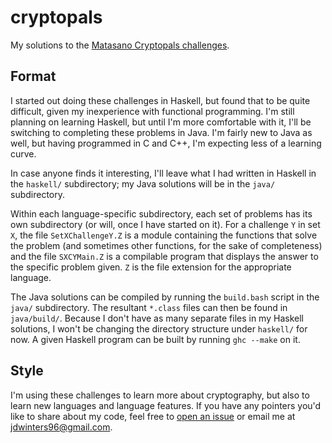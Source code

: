 # cryptopals

My solutions to the [Matasano Cryptopals challenges](https://cryptopals.com/).

## Format

I started out doing these challenges in Haskell, but found that to be quite
difficult, given my inexperience with functional programming. I'm still
planning on learning Haskell, but until I'm more comfortable with it, I'll be
switching to completing these problems in Java. I'm fairly new to Java as well,
but having programmed in C and C++, I'm expecting less of a learning curve.

In case anyone finds it interesting, I'll leave what I had written in Haskell
in the `haskell/` subdirectory; my Java solutions will be in the `java/`
subdirectory.

Within each language-specific subdirectory, each set of problems has its own
subdirectory (or will, once I have started on it). For a challenge `Y` in set
`X`, the file `SetXChallengeY.Z` is a module containing the functions that
solve the problem (and sometimes other functions, for the sake of completeness)
and the file `SXCYMain.Z` is a compilable program that displays the answer to
the specific problem given. `Z` is the file extension for the appropriate
language.

The Java solutions can be compiled by running the `build.bash` script in the
`java/` subdirectory. The resultant `*.class` files can then be found in
`java/build/`. Because I don't have as many separate files in my Haskell
solutions, I won't be changing the directory structure under `haskell/` for
now. A given Haskell program can be built by running `ghc --make` on it.

## Style

I'm using these challenges to learn more about cryptography, but also to learn
new languages and language features. If you have any pointers you'd like to
share about my code, feel free to
[open an issue](https://github.com/jdw1996/cryptopals/issues/new) or email me
at [jdwinters96@gmail.com](mailto:jdwinters96@gmail.com).
